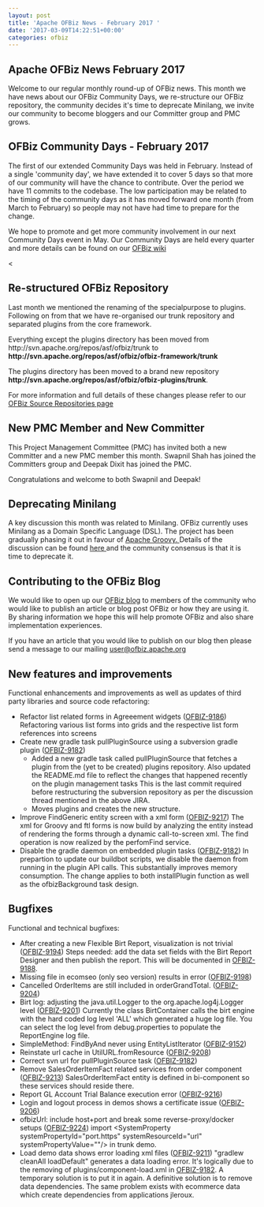 ```yaml
---
layout: post
title: 'Apache OFBiz News - February 2017 '
date: '2017-03-09T14:22:51+00:00'
categories: ofbiz
---
```

<h2>Apache OFBiz News February 2017 </h2>
Welcome to our regular monthly round-up of OFBiz news.
This month we have news about our OFBiz Community Days, we re-structure our OFBiz repository, the community decides it's time to deprecate Minilang, we invite our community to become bloggers and our Committer group and PMC grows.
<!--more-->
<h2>OFBiz Community Days - February 2017</h2>
The first of our extended Community Days was held in February. Instead of a single 'community day', we have extended it to cover 5 days so that more of our community will have the chance to contribute. Over the period we have 11 commits to the codebase. The low participation may be related to the timing of the community days as it has moved forward one month (from March to February) so people may not have had time to prepare for the change. <p></p>
We hope to promote and get more community involvement in our next Community Days event in May. Our Community Days are held every quarter and more details can be found on our <a href="https://s.apache.org/l155">OFBiz wiki </a><p><</p>
<p></p>
<h2>Re-structured OFBiz Repository</h2>
Last month we mentioned the renaming of the specialpurpose to plugins. Following on from that we have re-organised our trunk repository and separated plugins from the core framework. <p></p>
Everything except the plugins directory has been moved from http://svn.apache.org/repos/asf/ofbiz/trunk to <strong>http://svn.apache.org/repos/asf/ofbiz/ofbiz-framework/trunk</strong>
<p></p>
The plugins directory has been moved to a brand new repository <strong>http://svn.apache.org/repos/asf/ofbiz/ofbiz-plugins/trunk</strong>.<p></p>
For more information and full details of these changes please refer to our <a href="http://ofbiz.apache.org/source-repositories.html">OFBiz Source Repositories page </a>
<h2>New PMC Member and New Committer</h2>
This Project Management Committee (PMC) has invited both a new Committer and a new PMC member this month. Swapnil Shah has joined the Committers group and Deepak Dixit has joined the PMC.
<p></p>
Congratulations and welcome to both Swapnil and Deepak!
 <h2>Deprecating Minilang</h2>
A key discussion this month was related to Minilang. OFBiz currently uses Minilang as a Domain Specific Language (DSL). The project has been gradually phasing it out in favour of <a href="http://groovy-lang.org/">Apache Groovy. </a> Details of the discussion can be found <a href="https://s.apache.org/frJb">here </a> and the community consensus is that it is time to deprecate it.
 <h2>Contributing to the OFBiz Blog</h2>
We would like to open up our <a href="https://blogs.apache.org/ofbiz/">OFBiz blog</a> to members of the community who would like to publish an article or blog post OFBiz or how they are using it. By sharing information we hope this will help promote OFBiz and also share implementation experiences.<p></p>
If you have an article that you would like to publish on our blog then please send a message to our mailing <a href="https://s.apache.org/NHV1">user@ofbiz.apache.org</a>
<h2>New features and improvements</h2>
Functional enhancements and improvements as well as updates of third party libraries and source code refactoring:
<ul>
 	<li>Refactor list related forms in Agreeement widgets (<a href="https://issues.apache.org/jira/browse/OFBIZ-9186">OFBIZ-9186</a>)
Refactoring various list forms into grids and the respective list form references into screens</li>
 	<li>Create new gradle task pullPluginSource using a subversion gradle plugin (<a href="https://issues.apache.org/jira/browse/OFBIZ-9182">OFBIZ-9182</a>)
<ul>
 	<li>Added a new gradle task called pullPluginSource that fetches a plugin from the (yet to be created) plugins repository. Also updated the README.md file to reflect the changes that happened recently on the plugin management tasks This is the last commit required before restructuring the subversion repository as per the discussion thread mentioned in the above JIRA.</li>
 	<li>Moves plugins and creates the new structure.</li>
</ul>
</li>
 	<li>Improve FindGeneric entity screen with a xml form (<a href="https://issues.apache.org/jira/browse/OFBIZ-9217">OFBIZ-9217</a>)
The xml for Groovy and ftl forms is now build by analyzing the entity instead of rendering the forms through a dynamic call-to-screen xml. The find operation is now realized by the perfomFind service.</li>
 	<li>Disable the gradle daemon on embedded plugin tasks (<a href="https://issues.apache.org/jira/browse/OFBIZ-9182">OFBIZ-9182</a>)
In prepartion to update our buildbot scripts, we disable the daemon from running in the plugin API calls. This substantially improves memory consumption. The change applies to both installPlugin function as well as the ofbizBackground task design.</li>
</ul>
<h2>Bugfixes</h2>
Functional and technical bugfixes:
<ul>
 	<li>After creating a new Flexible Birt Report, visualization is not trivial (<a href="https://issues.apache.org/jira/browse/OFBIZ-9194">OFBIZ-9194</a>)
Steps needed: add the data set fields with the Birt Report Designer and then publish the report. This will be documented in <a href="https://issues.apache.org/jira/browse/OFBIZ-9188">OFBIZ-9188</a>.</li>
 	<li>Missing file in ecomseo (only seo version) results in error (<a href="https://issues.apache.org/jira/browse/OFBIZ-9198">OFBIZ-9198</a>)</li>
 	<li>Cancelled OrderItems are still included in orderGrandTotal. (<a href="https://issues.apache.org/jira/browse/OFBIZ-9204">OFBIZ-9204</a>)</li>
 	<li>Birt log: adjusting the java.util.Logger to the org.apache.log4j.Logger level (<a href="https://issues.apache.org/jira/browse/OFBIZ-9201">OFBIZ-9201</a>)
Currently the class BirtContainer calls the birt engine with the hard coded log level 'ALL' which generated a huge log file. You can select the log level from debug.properties to populate the ReportEngine log file.</li>
 	<li>SimpleMethod: FindByAnd never using EntityListIterator (<a href="https://issues.apache.org/jira/browse/OFBIZ-9152">OFBIZ-9152</a>)</li>
 	<li>Reinstate url cache in UtilURL.fromResource (<a href="https://issues.apache.org/jira/browse/OFBIZ-9208">OFBIZ-9208</a>)</li>
 	<li>Correct svn url for pullPluginSource task (<a href="https://issues.apache.org/jira/browse/OFBIZ-9182">OFBIZ-9182</a>)</li>
 	<li>Remove SalesOrderItemFact related services from order component (<a href="https://issues.apache.org/jira/browse/OFBIZ-9213">OFBIZ-9213</a>)
SalesOrderItemFact entity is defined in bi-component so these services should reside there.</li>
 	<li>Report GL Account Trial Balance execution error (<a href="https://issues.apache.org/jira/browse/OFBIZ-9216">OFBIZ-9216</a>)</li>
 	<li>Login and logout process in demos shows a certificate issue (<a href="https://issues.apache.org/jira/browse/OFBIZ-9206">OFBIZ-9206</a>)</li>
 	<li>ofbizUrl: include host+port and break some reverse-proxy/docker setups (<a href="https://issues.apache.org/jira/browse/OFBIZ-9224">OFBIZ-9224</a>)
import &lt;SystemProperty systemPropertyId="port.https" systemResourceId="url" systemPropertyValue=""/&gt; in trunk demo.</li>
 	<li>Load demo data shows error loading xml files (<a href="https://issues.apache.org/jira/browse/OFBIZ-9211">OFBIZ-9211</a>)
"gradlew cleanAll loadDefault" generates a data loading error. It's logically due to the removing of plugins/component-load.xml in <a href="https://issues.apache.org/jira/browse/OFBIZ-9182">OFBIZ-9182</a>. A temporary solution is to put it in again. A definitive solution is to remove data dependencies. The same problem exists with ecommerce data which create dependencies from applications jleroux.</li>
</ul>
